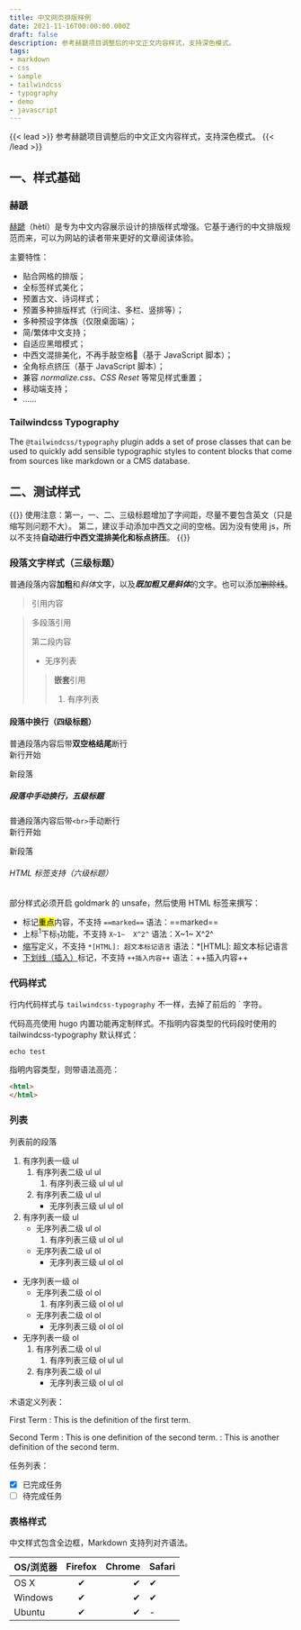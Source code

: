 ```yaml
---
title: 中文网页排版样例
date: 2021-11-16T00:00:00.000Z
draft: false
description: 参考赫蹏项目调整后的中文正文内容样式，支持深色模式。
tags: 
- markdown
- css
- sample
- tailwindcss
- typography
- demo
- javascript
---
```


{{< lead >}}
参考赫蹏项目调整后的中文正文内容样式，支持深色模式。
{{< /lead >}}

## 一、样式基础

### 赫蹏

[赫蹏](https://github.com/sivan/heti)（hètí）是专为中文内容展示设计的排版样式增强。它基于通行的中文排版规范而来，可以为网站的读者带来更好的文章阅读体验。

主要特性：
- 贴合网格的排版；
- 全标签样式美化；
- 预置古文、诗词样式；
- 预置多种排版样式（行间注、多栏、竖排等）；
- 多种预设字体族（仅限桌面端）；
- 简/繁体中文支持；
- 自适应黑暗模式；
- 中西文混排美化，不再手敲空格👏（基于 JavaScript 脚本）；
- 全角标点挤压（基于 JavaScript 脚本）；
- 兼容 *normalize.css*、*CSS Reset* 等常见样式重置；
- 移动端支持；
- ……

### Tailwindcss Typography

The `@tailwindcss/typography` plugin adds a set of prose classes that can be used to quickly add sensible typographic styles to content blocks that come from sources like markdown or a CMS database.

## 二、测试样式

{{<alert>}}
使用注意：第一，一、二、三级标题增加了字间距，尽量不要包含英文（只是缩写则问题不大）。
第二，建议手动添加中西文之间的空格。因为没有使用 js，所以不支持**自动进行中西文混排美化和标点挤压**。
{{</alert>}}

### 段落文字样式（三级标题）
普通段落内容**加粗**和*斜体*文字，以及***既加粗又是斜体***的文字。也可以添加~~删除线~~。

> 引用内容

> 多段落引用
>
> 第二段内容
> - 无序列表
>> **嵌套**引用
>> 1. 有序列表

#### 段落中换行（四级标题）
普通段落内容后带**双空格结尾**断行  
新行开始

新段落
##### 段落中手动换行，五级标题
普通段落内容后带`<br>`手动断行<br>
新行开始

新段落

###### HTML 标签支持（六级标题）
部分样式必须开启 goldmark 的 unsafe，然后使用 HTML 标签来撰写：
* 标记<mark>重点</mark>内容，不支持 `==marked==` 语法：==marked==
* 上标<sup>1</sup>下标<sub>1</sub>功能，不支持 `X~1~  X^2^` 语法：X~1~  X^2^
* <abbr title="缩略语">缩写</abbr>定义，不支持 `*[HTML]: 超文本标记语言` 语法：*[HTML]: 超文本标记语言
* <ins>下划线（插入）</ins>标记，不支持 `++插入内容++` 语法：++插入内容++

### 代码样式
行内代码样式与 `tailwindcss-typography` 不一样，去掉了前后的 ` 字符。

代码高亮使用 hugo 内置功能再定制样式。不指明内容类型的代码段时使用的 tailwindcss-typography 默认样式：
```
echo test
```

指明内容类型，则带语法高亮：

```html
<html>
</html>
```

### 列表

列表前的段落
1. 有序列表一级 ul
    1. 有序列表二级 ul ul
        1. 有序列表三级 ul ul ul
    1. 有序列表二级 ul ul
        - 无序列表三级 ul ul ol
2. 有序列表一级 ul
    - 无序列表二级 ul ol
        1. 有序列表三级 ul ol ul
    - 无序列表二级 ul ol
        - 无序列表三级 ul ol ol

- 无序列表一级 ol
    - 无序列表二级 ol ol
        1. 有序列表三级 ol ol ul
    - 无序列表二级 ol ol
        - 无序列表三级 ol ol ol
- 无序列表一级 ol
    1. 有序列表二级 ol ul
        1. 有序列表三级 ol ul ul
    1. 有序列表二级 ol ul
        - 无序列表三级 ol ul ol

术语定义列表：

First Term
: This is the definition of the first term.

Second Term
: This is one definition of the second term.
: This is another definition of the second term.

任务列表：

- [x] 已完成任务
- [ ] 待完成任务

### 表格样式
中文样式包含全边框，Markdown 支持列对齐语法。

| OS/浏览器 | Firefox | Chrome | Safari |
| --- | :---: | ---: | --- |
| OS X | ✔ | ✔ | ✔ |
| Windows | ✔ | ✔ | ✔ |
| Ubuntu | ✔ | ✔ | - |
